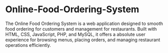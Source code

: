 # Online-Food-Ordering-System
The Online Food Ordering System is a web application designed to smooth food ordering for customers and management for restaurants. Built with HTML, CSS, JavaScript, PHP, and MySQL, it offers a absolute user experience for browsing menus, placing orders, and managing restaurant operations efficiently.
